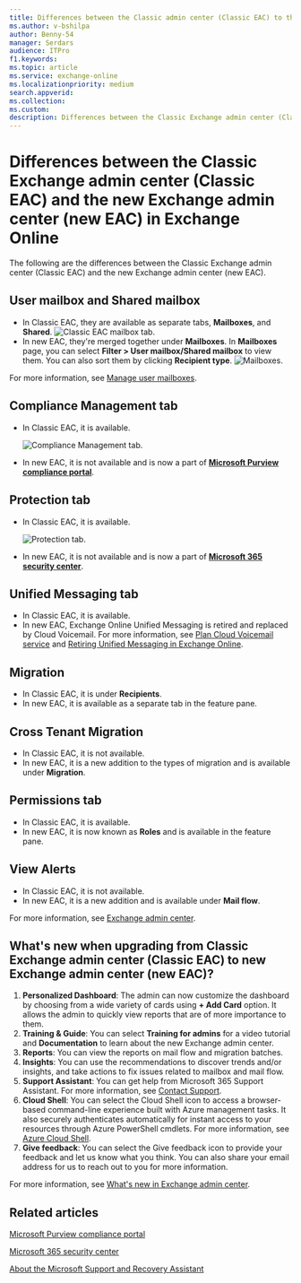 ```yaml
---
title: Differences between the Classic admin center (Classic EAC) to the new admin center (new EAC) in Exchange Online
ms.author: v-bshilpa
author: Benny-54
manager: Serdars
audience: ITPro
f1.keywords:
ms.topic: article
ms.service: exchange-online
ms.localizationpriority: medium
search.appverid:
ms.collection:
ms.custom:
description: Differences between the Classic Exchange admin center (Classic EAC) and the new Exchange admin center (new EAC).
---
```


# Differences between the Classic Exchange admin center (Classic EAC) and the new Exchange admin center (new EAC) in Exchange Online

The following are the differences between the Classic Exchange admin center (Classic EAC) and the new Exchange admin center (new EAC).

## User mailbox and Shared mailbox

- In Classic EAC, they are available as separate tabs, **Mailboxes**, and **Shared**. ![Classic EAC mailbox tab.](media/classic-eac.png)
- In new EAC, they're merged together under **Mailboxes**. In **Mailboxes** page, you can select **Filter > User mailbox/Shared mailbox** to view them. You can also sort them by clicking **Recipient type**. ![Mailboxes.](media/um-sm.png)

For more information, see [Manage user mailboxes](./recipients-in-exchange-online/manage-user-mailboxes/manage-user-mailboxes.md).

## Compliance Management tab

- In Classic EAC, it is available.

  ![Compliance Management tab.](media/compliance-management-tab.png)

- In new EAC, it is not available and is now a part of [**Microsoft Purview compliance portal**](https://df.compliance.microsoft.com/homepage).

## Protection tab

- In Classic EAC, it is available.

  ![Protection tab.](media/protection-tab.png)

- In new EAC, it is not available and is now a part of [**Microsoft 365 security center**](https://df.security.microsoft.com/homepage).

## Unified Messaging tab

- In Classic EAC, it is available.
- In new EAC, Exchange Online Unified Messaging is retired and replaced by Cloud Voicemail. For more information, see [Plan Cloud Voicemail service](/skypeforbusiness/hybrid/plan-cloud-voicemail) and [Retiring Unified Messaging in Exchange Online](https://techcommunity.microsoft.com/t5/Exchange-Team-Blog/Retiring-Unified-Messaging-in-Exchange-Online/ba-p/608991).

## Migration

- In Classic EAC, it is under **Recipients**.
- In new EAC, it is available as a separate tab in the feature pane.

## Cross Tenant Migration

- In Classic EAC, it is not available.
- In new EAC, it is a new addition to the types of migration and is available under **Migration**.

## Permissions tab

- In Classic EAC, it is available.
- In new EAC, it is now known as **Roles** and is available in the feature pane.

## View Alerts

- In Classic EAC, it is not available.
- In new EAC, it is a new addition and is available under **Mail flow**.

For more information, see [Exchange admin center](./exchange-admin-center.md).

## What's new when upgrading from Classic Exchange admin center (Classic EAC) to new Exchange admin center (new EAC)?

1. **Personalized Dashboard**: The admin can now customize the dashboard by choosing from a wide variety of cards using **+ Add Card** option. It allows the admin to quickly view reports that are of more importance to them.
2. **Training & Guide**: You can select **Training for admins** for a video tutorial and **Documentation** to learn about the new Exchange admin center.
3. **Reports**: You can view the reports on mail flow and migration batches.
4. **Insights**: You can use the recommendations to discover trends and/or insights, and take actions to fix issues related to mailbox and mail flow.
5. **Support Assistant**: You can get help from Microsoft 365 Support Assistant. For more information, see [Contact Support](/microsoft-365/admin/contact-support-for-business-products?preserve-view=true&view=o365-worldwide).
6. **Cloud Shell**: You can select the Cloud Shell icon to access a browser-based command-line experience built with Azure management tasks. It also securely authenticates automatically for instant access to your resources through Azure PowerShell cmdlets. For more information, see [Azure Cloud Shell](/azure/cloud-shell/overview?preserve-view=true&view=azps-4.8.0).
7. **Give feedback**: You can select the Give feedback icon to provide your feedback and let us know what you think. You can also share your email address for us to reach out to you for more information.

For more information, see [What's new in Exchange admin center](./whats-new.md).

## Related articles

[Microsoft Purview compliance portal](/microsoft-365/compliance/microsoft-365-compliance-center?preserve-view=true&view=o365-worldwide)

[Microsoft 365 security center](/microsoft-365/security/mtp/overview-security-center?preserve-view=true&view=o365-worldwide)

[About the Microsoft Support and Recovery Assistant](https://support.microsoft.com/office/about-the-microsoft-support-and-recovery-assistant-e90bb691-c2a7-4697-a94f-88836856c72f)
